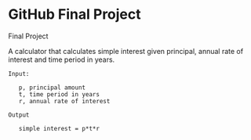 # GitHub Final Project

Final Project

A calculator that calculates simple interest given principal, annual rate of interest and time period in years.

```
Input:

   p, principal amount
   t, time period in years
   r, annual rate of interest
   
Output

   simple interest = p*t*r
```
